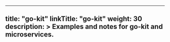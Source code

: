 
---
title: "go-kit"
linkTitle: "go-kit"
weight: 30
description: >
  Examples and notes for go-kit and microservices.
---


